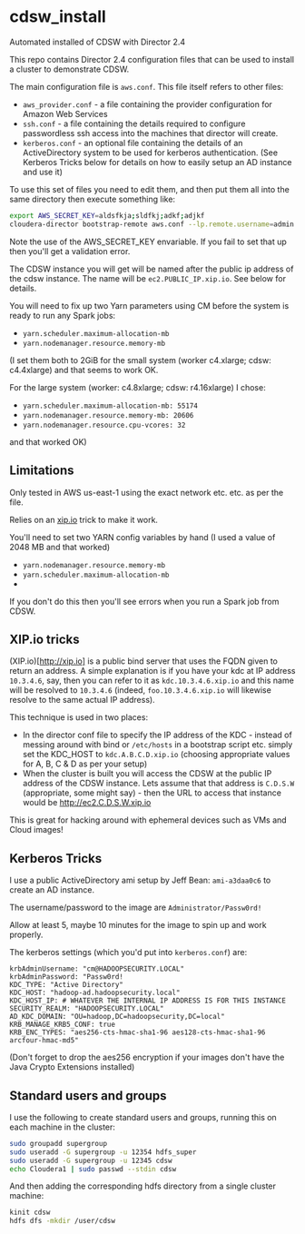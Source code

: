 # cdsw_install
Automated installed of CDSW with Director 2.4

This repo contains Director 2.4 configuration files that can be used to install a cluster to demonstrate CDSW.

The main configuration file is `aws.conf`. This file itself refers to other files:
* `aws_provider.conf` - a file containing the provider configuration for Amazon Web Services
* `ssh.conf` - a file containing the details required to configure passwordless ssh access into the machines that director will create.
* `kerberos.conf` - an optional file containing the details of an ActiveDirectory system to be used for kerberos authentication. (See Kerberos Tricks below for details on how to easily setup an AD instance and use it)

To use this set of files you need to edit them, and then put them all into the same directory then execute something like:
```sh
export AWS_SECRET_KEY=aldsfkja;sldfkj;adkf;adjkf
cloudera-director bootstrap-remote aws.conf --lp.remote.username=admin --lp.remote.password=admin
```
Note the use of the AWS_SECRET_KEY envariable. If you fail to set that up then you'll get a validation error.

The CDSW instance you will get will be named after the public ip address of the cdsw instance. The name will be `ec2.PUBLIC_IP.xip.io`. See below for details.

You will need to fix up two Yarn parameters using CM before the system is ready to run any Spark jobs:

+ `yarn.scheduler.maximum-allocation-mb`
+ `yarn.nodemanager.resource.memory-mb`

(I set them both to 2GiB for the small system (worker c4.xlarge; cdsw: c4.4xlarge) and that seems to work OK.

For the large system (worker: c4.8xlarge; cdsw: r4.16xlarge) I chose:

+ `yarn.scheduler.maximum-allocation-mb: 55174`
+ `yarn.nodemanager.resource.memory-mb: 20606`
+ `yarn.nodemanager.resource.cpu-vcores: 32`

and that worked OK)

## Limitations
Only tested in AWS us-east-1 using the exact network etc. etc. as per the file.

Relies on an [xip.io](http://xip.io) trick to make it work.

You'll need to set two YARN config variables by hand (I used a value of 2048 MB and that worked)
+ `yarn.nodemanager.resource.memory-mb`
+ `yarn.scheduler.maximum-allocation-mb`
+ 
If you don't do this then you'll see errors when you run a Spark job from CDSW.

## XIP.io tricks
(XIP.io)[http://xip.io] is a public bind server that uses the FQDN given to return an address. A simple explanation is if you have your kdc at IP address `10.3.4.6`, say, then you can refer to it as `kdc.10.3.4.6.xip.io` and this name will be resolved to `10.3.4.6` (indeed, `foo.10.3.4.6.xip.io` will likewise resolve to the same actual IP address).

This technique is used in two places:
+ In the director conf file to specify the IP address of the KDC - instead of messing around with bind or `/etc/hosts` in a bootstrap script etc. simply set the KDC_HOST to `kdc.A.B.C.D.xip.io` (choosing appropriate values for A, B, C & D as per your setup)
+ When the cluster is built you will access the CDSW at the public IP address of the CDSW instance. Lets assume that that address is `C.D.S.W` (appropriate, some might say) - then the URL to access that instance would be http://ec2.C.D.S.W.xip.io

This is great for hacking around with ephemeral devices such as VMs and Cloud images!

## Kerberos Tricks
I use a public ActiveDirectory ami setup by Jeff Bean: `ami-a3daa0c6` to create an AD instance. 

The username/password to the image are `Administrator/Passw0rd!`

Allow at least 5, maybe 10 minutes for the image to spin up and work properly. 

The kerberos settings (which you'd put into `kerberos.conf`) are:

```
krbAdminUsername: "cm@HADOOPSECURITY.LOCAL"
krbAdminPassword: "Passw0rd!
KDC_TYPE: "Active Directory"
KDC_HOST: "hadoop-ad.hadoopsecurity.local"
KDC_HOST_IP: # WHATEVER THE INTERNAL IP ADDRESS IS FOR THIS INSTANCE
SECURITY_REALM: "HADOOPSECURITY.LOCAL"
AD_KDC_DOMAIN: "OU=hadoop,DC=hadoopsecurity,DC=local"
KRB_MANAGE_KRB5_CONF: true
KRB_ENC_TYPES: "aes256-cts-hmac-sha1-96 aes128-cts-hmac-sha1-96 arcfour-hmac-md5"
```
(Don't forget to drop the aes256 encryption if your images don't have the Java Crypto Extensions installed)

## Standard users and groups
I use the following to create standard users and groups, running this on each machine in the cluster:
```sh
sudo groupadd supergroup
sudo useradd -G supergroup -u 12354 hdfs_super
sudo useradd -G supergroup -u 12345 cdsw
echo Cloudera1 | sudo passwd --stdin cdsw
```
And then adding the corresponding hdfs directory from a single cluster machine:
```sh
kinit cdsw
hdfs dfs -mkdir /user/cdsw
```
